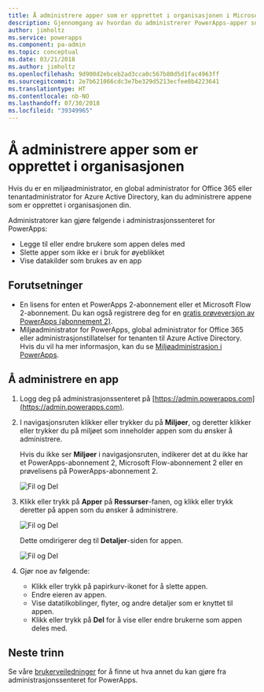 ```yaml
---
title: Å administrere apper som er opprettet i organisasjonen i Microsoft Docs
description: Gjennomgang av hvordan du administrerer PowerApps-apper som er opprettet i organisasjonen
author: jimholtz
ms.service: powerapps
ms.component: pa-admin
ms.topic: conceptual
ms.date: 03/21/2018
ms.author: jimholtz
ms.openlocfilehash: 9d900d2ebceb2ad3cca0c567b80d5d1fac4963ff
ms.sourcegitcommit: 2e7b621066cdc3e7be329d5213ecfee0b4223641
ms.translationtype: HT
ms.contentlocale: nb-NO
ms.lasthandoff: 07/30/2018
ms.locfileid: "39349965"
---
```

# <a name="manage-apps-created-in-your-organization"></a>Å administrere apper som er opprettet i organisasjonen 
Hvis du er en miljøadministrator, en global administrator for Office 365 eller tenantadministrator for Azure Active Directory, kan du administrere appene som er opprettet i organisasjonen din.

Administratorer kan gjøre følgende i administrasjonssenteret for PowerApps:
* Legge til eller endre brukere som appen deles med
* Slette apper som ikke er i bruk for øyeblikket
* Vise datakilder som brukes av en app

## <a name="prerequisites"></a>Forutsetninger
* En lisens for enten et PowerApps 2-abonnement eller et Microsoft Flow 2-abonnement. Du kan også registrere deg for en [gratis prøveversjon av PowerApps (abonnement 2)](https://web.powerapps.com/signup?redirect=marketing&email=).
* Miljøadministrator for PowerApps, global administrator for Office 365 eller administrasjonstillatelser for tenanten til Azure Active Directory. Hvis du vil ha mer informasjon, kan du se [Miljøadministrasjon i PowerApps](environments-administration.md).

## <a name="manage-an-app"></a>Å administrere en app
1. Logg deg på administrasjonssenteret på [https://admin.powerapps.com](https://admin.powerapps.com).
2. I navigasjonsruten klikker eller trykker du på **Miljøer**, og deretter klikker eller trykker du på miljøet som inneholder appen som du ønsker å administrere.

    Hvis du ikke ser **Miljøer** i navigasjonsruten, indikerer det at du ikke har et PowerApps-abonnement 2, Microsoft Flow-abonnement 2 eller en prøvelisens på PowerApps-abonnement 2.

    ![Fil og Del](./media/admin-manage-apps/environment.png)
3. Klikk eller trykk på **Apper** på **Ressurser**-fanen, og klikk eller trykk deretter på appen som du ønsker å administrere.

   ![Fil og Del](./media/admin-manage-apps/resources.png)

    Dette omdirigerer deg til **Detaljer**-siden for appen.

    ![Fil og Del](./media/admin-manage-apps/app-details.png)
4. Gjør noe av følgende:

    * Klikk eller trykk på papirkurv-ikonet for å slette appen.
    * Endre eieren av appen.
    * Vise datatilkoblinger, flyter, og andre detaljer som er knyttet til appen.
    * Klikk eller trykk på **Del** for å vise eller endre brukerne som appen deles med.

## <a name="next-steps"></a>Neste trinn
Se våre [brukerveiledninger](signup-for-powerapps-admin.md) for å finne ut hva annet du kan gjøre fra administrasjonssenteret for PowerApps.
